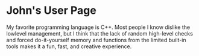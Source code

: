 # John's User Page

My favorite programming language is C++. Most people I know dislike the lowlevel management, but I think that the lack of random high-level checks and forced do-it-yourself memory and functions from the limited built-in tools makes it a fun, fast, and creative experience.